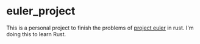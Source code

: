 # euler_project
This is a personal project to finish the problems of [project euler](http://projecteuler.net) in rust. I'm doing this to learn Rust.
